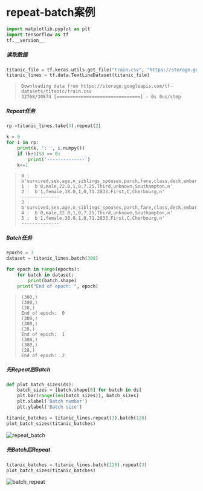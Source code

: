# repeat-batch案例



```python
import matplotlib.pyplot as plt
import tensorflow as tf
tf.__version__

```



##### 读取数据

```python
titanic_file = tf.keras.utils.get_file("train.csv", "https://storage.googleapis.com/tf-datasets/titanic/train.csv")
titanic_lines = tf.data.TextLineDataset(titanic_file)
```

> ```
> Downloading data from https://storage.googleapis.com/tf-datasets/titanic/train.csv
> 32768/30874 [===============================] - 0s 0us/step
> ```



##### Repeat任务

```python
rp =titanic_lines.take(3).repeat(2)

k = 0
for i in rp:
    print(k, ': ', i.numpy())
    if (k+1)%3 == 0:
        print('--------------')
    k+=1
```

> ```
> 0 :  b'survived,sex,age,n_siblings_spouses,parch,fare,class,deck,embark_town,alone'
> 1 :  b'0,male,22.0,1,0,7.25,Third,unknown,Southampton,n'
> 2 :  b'1,female,38.0,1,0,71.2833,First,C,Cherbourg,n'
> --------------
> 3 :  b'survived,sex,age,n_siblings_spouses,parch,fare,class,deck,embark_town,alone'
> 4 :  b'0,male,22.0,1,0,7.25,Third,unknown,Southampton,n'
> 5 :  b'1,female,38.0,1,0,71.2833,First,C,Cherbourg,n'
> --------------
> ```



##### Batch任务

```python
epochs = 3
dataset = titanic_lines.batch(300)

for epoch in range(epochs):
    for batch in dataset:
        print(batch.shape)
    print("End of epoch: ", epoch)
```
> ```
> (300,)
> (300,)
> (28,)
> End of epoch:  0
> (300,)
> (300,)
> (28,)
> End of epoch:  1
> (300,)
> (300,)
> (28,)
> End of epoch:  2
> ```



##### 先Repeat后Batch

```python
def plot_batch_sizes(ds):
    batch_sizes = [batch.shape[0] for batch in ds]
    plt.bar(range(len(batch_sizes)), batch_sizes)
    plt.xlabel('Batch number')
    plt.ylabel('Batch size')
```

```python
titanic_batches = titanic_lines.repeat(3).batch(128)
plot_batch_sizes(titanic_batches)
```

![repeat_batch](img/repeat_batch.png)

##### 先Batch后Repeat

```python
titanic_batches = titanic_lines.batch(128).repeat(3)
plot_batch_sizes(titanic_batches)
```

![batch_repeat](img/batch_repeat.png)